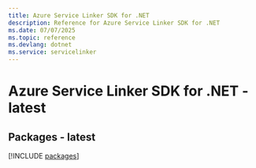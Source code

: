 ```yaml
---
title: Azure Service Linker SDK for .NET
description: Reference for Azure Service Linker SDK for .NET
ms.date: 07/07/2025
ms.topic: reference
ms.devlang: dotnet
ms.service: servicelinker
---
```

# Azure Service Linker SDK for .NET - latest
## Packages - latest
[!INCLUDE [packages](service-linker-index.md)]